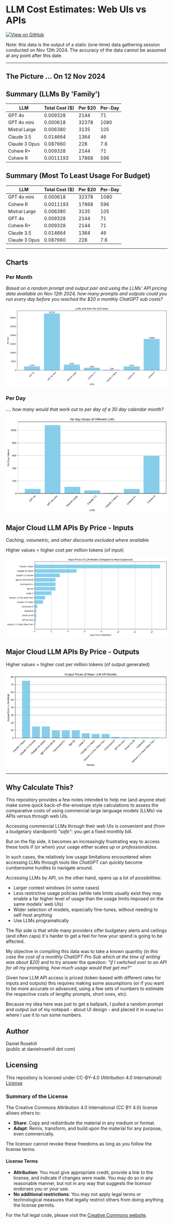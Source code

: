 # LLM Cost Estimates: Web UIs vs APIs

[![View on GitHub](https://img.shields.io/badge/View%20on-GitHub-181717?logo=github&logoColor=white)](https://github.com/danielrosehill/LLM-UI-Or-API)

Note: this data is the output of a static (one-time) data gathering session conducted on Nov 12th 2024. The accuracy of the data cannot be assumed at any point after this date. 

---

## The Picture ... On 12 Nov 2024

## Summary (LLMs By 'Family')

| LLM              | Total Cost ($) | Per $20 | Per-Day |
|------------------|------------|-----------|---------|
| GPT 4o           | 0.009328   | 2144      | 71      |
| GPT 4o mini      | 0.000618   | 32378     | 1080    |
| Mistral Large    | 0.006380   | 3135      | 105     |
| Claude 3.5       | 0.014664   | 1364      | 46      |
| Claude 3 Opus    | 0.087660   | 228       | 7.6     |
| Cohere R+        | 0.009328   | 2144      | 71      |
| Cohere R        | 0.0011193   | 17868      | 596      |

## Summary (Most To Least Usage For Budget)

| LLM              | Total Cost ($) | Per $20 | Per-Day |
|------------------|------------|-----------|---------|
| GPT 4o mini      | 0.000618   | 32378     | 1080    |
| Cohere R        | 0.0011193   | 17868      | 596      |
| Mistral Large    | 0.006380   | 3135      | 105     |
| GPT 4o           | 0.009328   | 2144      | 71      |
| Cohere R+        | 0.009328   | 2144      | 71      |
| Claude 3.5       | 0.014664   | 1364      | 46      |
| Claude 3 Opus    | 0.087660   | 228       | 7.6     |

---

## Charts

### Per Month

*Based on a random prompt and output pair and using the LLMs' API pricing data available on Nov 12th 2024, how many prompts and outputs could you run every day before you reached the $20 a monthly ChatGPT sub costs?*

![alt text](charts/121124/values-per-month.png)
 

### Per Day

*.... how many would that work out to per day of a 30 day calendar month?*

 ![alt text](charts/121124/values-per-day.png)

 ## Major Cloud LLM APIs By Price - Inputs

 *Caching, volumetric, and other discounts excluded where available*

Higher values = higher cost per million tokens (of input)

![alt text](charts/121124/3.png)

 ## Major Cloud LLM APIs By Price - Outputs

 Higher values = higher cost per million tokens (of output generated)

![alt text](charts/121124/4.png)

---

## Why Calculate This?

This repository provides a few notes intended to help me (and anyone else) make some quick back-of-the-envelope style calculations to assess the comparative costs of using commercial large language models (LLMs) via APIs versus through web UIs. 

Accessing commercial LLMs through their web UIs is convenient and (from a budgetary standpoint) *"safe"*: you get a fixed monthly bill. 

But on the flip side, it becomes an increasingly frustrating way to access these tools if (or when) your usage either scales up or *professionalizes*. 

In such cases, the relatively low usage limitations encountered when accessing LLMs through tools like *ChatGPT* can quickly become cumbersome hurdles to navigate around. 

Accessing LLMs by API, on the other hand, opens up a lot of possibilities:

- Larger context windows (in some cases)  
- Less restrictive usage policies (while rate limits usually exist they may enable a far higher level of usage than the usage limits imposed on the same models' web UIs)  
- Wider selection of models, especially fine-tunes, without needing to self-host anything
- Use LLMs programatically

The flip side is that while many providers offer budgetary alerts and ceilings (and often caps) it's harder to get a feel for how your spend is going to be affected. 

My objective in compiling this data was to take a known quantity *(in this case the cost of a monthly ChatGPT Pro Sub which at the time of writing was about $20)* and to try answer the question: *"if I switched over to an API for all my prompting, how much usage would that get me?"*

Given how LLM API access is priced (token-based with different rates for inputs and outputs) this requires making some assumptions (or if you want to be more accurate or advanced, using a few sets of numbers to estimate the respective costs of lengthy prompts, short ones, etc).

Because my idea here was just to get a ballpark, I pulled a random prompt and output out of my notepad - about UI design - and placed it in `examples` where I use it to run some numbers. 


## Author

Daniel Rosehill  
(public at danielrosehill dot com)

## Licensing

This repository is licensed under CC-BY-4.0 (Attribution 4.0 International) 
[License](https://creativecommons.org/licenses/by/4.0/)

### Summary of the License
The Creative Commons Attribution 4.0 International (CC BY 4.0) license allows others to:
- **Share**: Copy and redistribute the material in any medium or format.
- **Adapt**: Remix, transform, and build upon the material for any purpose, even commercially.

The licensor cannot revoke these freedoms as long as you follow the license terms.

#### License Terms
- **Attribution**: You must give appropriate credit, provide a link to the license, and indicate if changes were made. You may do so in any reasonable manner, but not in any way that suggests the licensor endorses you or your use.
- **No additional restrictions**: You may not apply legal terms or technological measures that legally restrict others from doing anything the license permits.

For the full legal code, please visit the [Creative Commons website](https://creativecommons.org/licenses/by/4.0/legalcode).